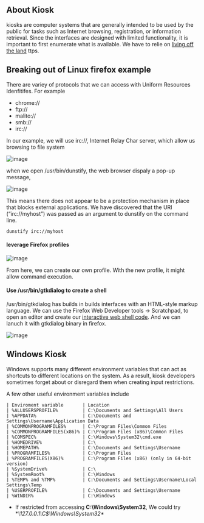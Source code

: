 ## About Kiosk
kiosks are computer systems that are generally intended to be used by the public for tasks such as Internet browsing, registration, or information retrieval. Since the interfaces are designed with limited functionality, it is important to first enumerate
what is available. We have to relie on [living off the land](https://github.com/LOLBAS-Project/LOLBAS) ttps.

## Breaking out of Linux firefox example

There are variey of protocols that we can access with Uniform Resources Idenfitifes. For example
- chrome://
- ftp://
- malito://
- smb://
- irc://

In our example, we will use irc://, Internet Relay Char server, which allow us browsing to file system 

![image](https://user-images.githubusercontent.com/24555370/145454549-d1099b6f-fa85-4a62-9ee2-f2e27457dad0.png)

when we open /usr/bin/dunstify, the web browser dispaly a pop-up message,

![image](https://user-images.githubusercontent.com/24555370/145454909-5304d73e-63bd-49b6-b7f5-664fe986ea58.png)

This means there does not appear to be a protection mechanism in place that blocks
external applications. We have discovered that the URI (“irc://myhost”) was passed as an
argument to dunstify on the command line.
```
dunstify irc://myhost
```

#### leverage Firefox profiles

![image](https://user-images.githubusercontent.com/24555370/145455760-0cfadcfd-8e33-4d7c-914d-61777c404e7b.png)

From here, we can create our own profile. With the new profile, it might allow command execution.

#### Use /usr/bin/gtkdialog to create a shell

/usr/bin/gtkdialog has builds in builds interfaces with an HTML-style markup language. 
We can use the Firefox Web Developer tools -> Scratchpad, to open an editor and create our [interactive web shell code](/09KioskBreakouts/webshell.html). And we can lanuch it with gtkdialog binary in firefox.

![image](https://user-images.githubusercontent.com/24555370/145457801-0c83251d-5149-47b7-818d-c9a6c2f8f31d.png)

## Windows Kiosk 

Windows supports many different environment variables that can act as shortcuts to different locations on the system. As a result, kiosk developers sometimes forget about or disregard them when creating input restrictions.

A few other useful environment variables include
```
| Enviroment variable       | Location  
| %ALLUSERSPROFILE%         | C:\Documents and Settings\All Users
| %APPDATA%                 | C:\Documents and Settings\Username\Application Data
| %COMMONPROGRAMFILES%      | C:\Program Files\Common Files
| %COMMONPROGRAMFILES(x86)% | C:\Program Files (x86)\Common Files
| %COMSPEC%                 | C:\Windows\System32\cmd.exe
| %HOMEDRIVE%               | C:\
| %HOMEPATH%                | C:\Documents and Settings\Username
| %PROGRAMFILES%            | C:\Program Files
| %PROGRAMFILES(X86)%       | C:\Program Files (x86) (only in 64-bit version)
| %SystemDrive%             | C:\
| %SystemRoot%              | C:\Windows
| %TEMP% and %TMP%          | C:\Documents and Settings\Username\Local Settings\Temp
| %USERPROFILE%             | C:\Documents and Settings\Username
| %WINDIR%                  | C:\Windows
```
- If restricted from accessing **C:\Windows\System32**, We could try **\\127.0.0.1\C$\Windows\System32\**
